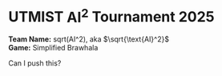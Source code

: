 # UTMIST $\text{AI}^2$ Tournament 2025

**Team Name:** sqrt(AI^2), aka $\sqrt{\text{AI}^2}$\
**Game:** Simplified Brawhala

Can I push this?
